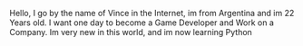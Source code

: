 Hello, I go by the name of Vince in the Internet, im from Argentina and im 22 Years old.
I want one day to become a Game Developer and Work on a Company.
Im very new in this world, and im now learning Python
